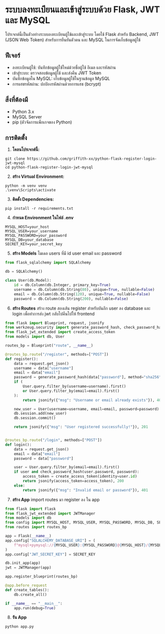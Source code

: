 # ระบบลงทะเบียนและเข้าสู่ระบบด้วย Flask, JWT และ MySQL

โปรเจกต์นี้เป็นตัวอย่างระบบลงทะเบียนผู้ใช้และเข้าสู่ระบบ โดยใช้ Flask สำหรับ Backend, JWT (JSON Web Token) สำหรับการยืนยันตัวตน และ MySQL ในการจัดเก็บข้อมูลผู้ใช้

## ฟีเจอร์
- ลงทะเบียนผู้ใช้: บันทึกข้อมูลผู้ใช้ใหม่ด้วยชื่อผู้ใช้ อีเมล และรหัสผ่าน
- เข้าสู่ระบบ: ตรวจสอบข้อมูลผู้ใช้ และส่งคืน JWT Token
- บันทึกข้อมูลใน MySQL: เก็บข้อมูลผู้ใช้ในฐานข้อมูล MySQL
- การแฮชรหัสผ่าน: ปกป้องรหัสผ่านด้วยการแฮช (bcrypt)

## สิ่งที่ต้องมี
- Python 3.x
- MySQL Server
- pip (ตัวจัดการแพ็กเกจของ Python)

## การติดตั้ง
1. **โคลนโปรเจกต์นี้:**
```
git clone https://github.com/griffith-xx/python-flask-register-login-jwt-mysql
cd python-flask-register-login-jwt-mysql
```

2. **สร้าง Virtual Environment:**
```
python -m venv venv
.\venv\Scripts\activate
```

3. **ติดตั้ง Dependencies:**
```
pip install -r requirements.txt
```

4. **กำหนด Environment ในไฟล์ .env**
```
MYSQL_HOST=your_host
MYSQL_USER=your_username
MYSQL_PASSWORD=your_password
MYSQL_DB=your_database
SECRET_KEY=your_secret_key
```

5. **สร้าง Models**
โมเดล users ที่มี id user email และ password
```python
from flask_sqlalchemy import SQLAlchemy

db = SQLAlchemy()

class User(db.Model):
    id = db.Column(db.Integer, primary_key=True)
    username = db.Column(db.String(80), unique=True, nullable=False)
    email = db.Column(db.String(120), unique=True, nullable=False)
    password = db.Column(db.String(200), nullable=False)
```

6. **สร้าง Routes**
สร้าง route สองเส้น register สำหรับบันถึก user ลง database และ login เพื่อทำการส่ง jwt กลับไปคืนไปให้ frontend
```python
from flask import Blueprint, request, jsonify
from werkzeug.security import generate_password_hash, check_password_hash
from flask_jwt_extended import create_access_token
from models import db, User

routes_bp = Blueprint("route", __name__)

@routes_bp.route("/register", methods=["POST"])
def register():
    data = request.get_json()
    username = data["username"]
    email = data["email"]
    password = generate_password_hash(data["password"], method="sha256")
    if (
        User.query.filter_by(username=username).first()
        or User.query.filter_by(email=email).first()
    ):
        return jsonify({"msg": "Username or email already exists"}), 400

    new_user = User(username=username, email=email, password=password)
    db.session.add(new_user)
    db.session.commit()

    return jsonify({"msg": "User registered successfully!"}), 201


@routes_bp.route("/login", methods=["POST"])
def login():
    data = request.get_json()
    email = data["email"]
    password = data["password"]

    user = User.query.filter_by(email=email).first()
    if user and check_password_hash(user.password, password):
        access_token = create_access_token(identity=user.id)
        return jsonify(access_token=access_token), 200
    else:
        return jsonify({"msg": "Invalid email or password"}), 401
```
7. **สร้าง App**
import routes มา register ลง ใน app
```python
from flask import Flask
from flask_jwt_extended import JWTManager
from models import db
from config import MYSQL_HOST, MYSQL_USER, MYSQL_PASSWORD, MYSQL_DB, SECRET_KEY
from routes import routes_bp

app = Flask(__name__)
app.config["SQLALCHEMY_DATABASE_URI"] = (
    f"mysql+pymysql://{MYSQL_USER}:{MYSQL_PASSWORD}@{MYSQL_HOST}/{MYSQL_DB}"
)
app.config["JWT_SECRET_KEY"] = SECRET_KEY

db.init_app(app)
jwt = JWTManager(app)

app.register_blueprint(routes_bp)

@app.before_request
def create_tables():
    db.create_all()

if __name__ == "__main__":
    app.run(debug=True)
```

8. **รัน App**
```python
python app.py
```
